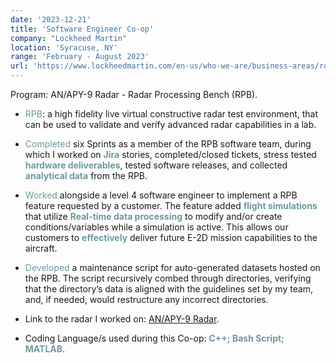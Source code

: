 ```yaml
---
date: '2023-12-21'
title: 'Software Engineer Co-op'
company: "Lockheed Martin"
location: 'Syracuse, NY'
range: 'February - August 2023'
url: 'https://www.lockheedmartin.com/en-us/who-we-are/business-areas/rotary-and-mission-systems.html'
---
```


Program: AN/APY-9 Radar - Radar Processing Bench (RPB).

- <text style='color: #6d999e'> RPB</text>: a high fidelity live virtual constructive radar test environment, that can be used to validate and verify advanced radar capabilities in a lab.

- <text style='color: #6d999e'> Completed</text> six Sprints as a member of the RPB software team, during which I worked on <b style='color: #6d999e'> Jira</b> stories, completed/closed tickets, stress tested <b style='color: #6d999e'> hardware deliverables</b>, tested software releases, and collected <b style='color: #6d999e'> analytical data</b> from the RPB.

- <text style='color: #6d999e'> Worked</text> alongside a level 4 software engineer to implement a RPB feature requested by a customer. The feature added <b style='color: #6d999e'> flight simulations</b> that utilize <b style='color: #6d999e'> Real-time data processing</b> to modify and/or create conditions/variables while a simulation is active. This allows our customers to <b style='color: #6d999e'> effectively</b> deliver future E-2D mission capabilities to the aircraft.

- <text style='color: #6d999e'> Developed</text> a maintenance script for auto-generated datasets hosted on the RPB. The script recursively combed through directories, verifying that the directory’s data is aligned with the guidelines set by my team, and, if needed, would restructure any incorrect directories.

- Link to the radar I worked on: <a href="https://www.lockheedmartin.com/en-us/products/an-apy-9-radar.html" target="_blank" rel="noreferrer"> AN/APY-9 Radar</a>.

- Coding Language/s used during this Co-op: <b style='color: #6d999e'> C++; Bash Script; MATLAB</b>.
